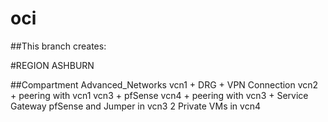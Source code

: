 # oci

##This branch creates:

#REGION ASHBURN


##Compartment Advanced_Networks 
vcn1 +  DRG + VPN Connection
vcn2 + peering with vcn1
vcn3 + pfSense
vcn4 + peering with vcn3 + Service Gateway
pfSense and Jumper in vcn3
2 Private VMs in vcn4
